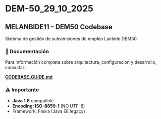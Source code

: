 # DEM-50_29_10_2025

## MELANBIDE11 – DEM50 Codebase

Sistema de gestión de subvenciones de empleo Lanbide DEM50.

### 📖 Documentación

Para información completa sobre arquitectura, configuración y desarrollo, consultar:

**[CODEBASE_GUIDE.md](./CODEBASE_GUIDE.md)**

### ⚠️ Importante

- **Java 1.6** compatible
- **Encoding: ISO-8859-1** (NO UTF-8)
- Framework: Flexia (Java EE legacy)